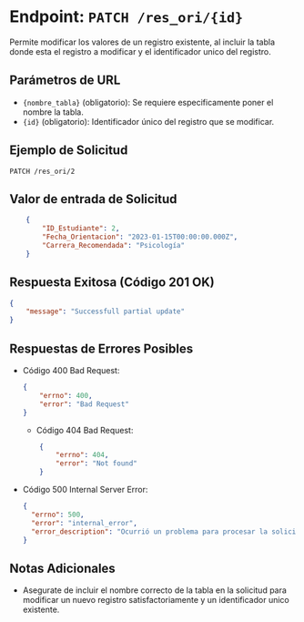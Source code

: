 # Endpoint: `PATCH /res_ori/{id}`

Permite modificar los valores de un registro existente, al incluir la tabla donde esta el registro a modificar y el identificador unico del registro.


## Parámetros de URL
- `{nombre_tabla}` (obligatorio): Se requiere especificamente poner el nombre la tabla.
- `{id}` (obligatorio): Identificador único del registro que se modificar.

## Ejemplo de Solicitud
```http
PATCH /res_ori/2
```

## Valor de entrada de Solicitud
```json
    {
        "ID_Estudiante": 2,
        "Fecha_Orientacion": "2023-01-15T00:00:00.000Z",
        "Carrera_Recomendada": "Psicología"
    }
```

## Respuesta Exitosa (Código 201 OK)
```json
{ 
    "message": "Successfull partial update"
}
```

## Respuestas de Errores Posibles
- Código 400 Bad Request:

    ```json
   { 
        "errno": 400, 
        "error": "Bad Request" 
    }
    ```

    - Código 404 Bad Request:

    ```json
        { 
            "errno": 404, 
            "error": "Not found" 
        }
    ```

- Código 500 Internal Server Error:
  ```json
  {
    "errno": 500,
    "error": "internal_error",
    "error_description": "Ocurrió un problema para procesar la solicitud"
  }
  ``` 

## Notas Adicionales

- Asegurate de incluir el nombre correcto de la tabla en la solicitud para modificar un nuevo registro satisfactoriamente y un identificador unico existente.
